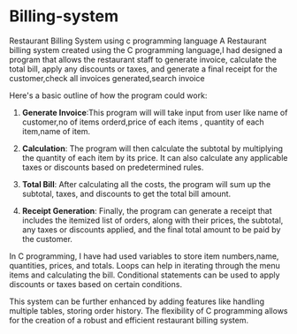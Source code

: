 # Billing-system
Restaurant Billing System using c programming language
A Restaurant billing system created using the C programming language,I had designed a program that allows the restaurant staff to generate invoice, calculate 
the total bill, apply any discounts or taxes, and generate a final receipt for the customer,check all invoices generated,search invoice 

Here's a basic outline of how the program could work:
1. **Generate Invoice**:This program will will take input from user like name of customer,no of items orderd,price of each items , quantity of each item,name of item.

2. **Calculation**: The program will then calculate the subtotal by multiplying the quantity of each item by its price. It can also calculate any applicable taxes or discounts based on predetermined rules.

3. **Total Bill**: After calculating all the costs, the program will sum up the subtotal, taxes, and discounts to get the total bill amount.

4. **Receipt Generation**: Finally, the program can generate a receipt that includes the itemized list of orders, along with their prices, the subtotal, any taxes or discounts applied, and the final total amount to be paid by the customer.

In C programming, I have had used variables to store item numbers,name, quantities, prices, and totals. Loops can help in iterating through the menu items and calculating the bill. Conditional statements can be used to apply discounts or taxes based on certain conditions.

This system can be further enhanced by adding features like handling multiple tables, storing order history. The flexibility of C programming allows for the creation of a robust and efficient restaurant billing system.
